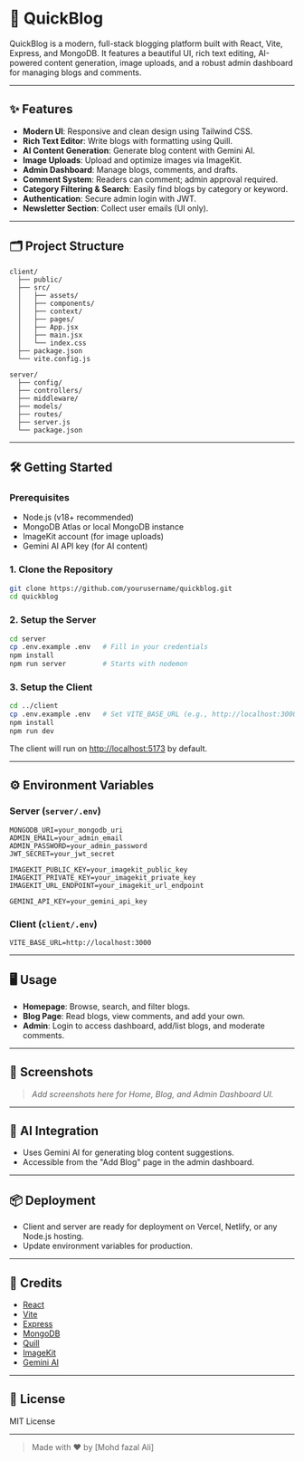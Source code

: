 # 🚀 QuickBlog

QuickBlog is a modern, full-stack blogging platform built with React, Vite, Express, and MongoDB. It features a beautiful UI, rich text editing, AI-powered content generation, image uploads, and a robust admin dashboard for managing blogs and comments.

---

## ✨ Features

- **Modern UI**: Responsive and clean design using Tailwind CSS.
- **Rich Text Editor**: Write blogs with formatting using Quill.
- **AI Content Generation**: Generate blog content with Gemini AI.
- **Image Uploads**: Upload and optimize images via ImageKit.
- **Admin Dashboard**: Manage blogs, comments, and drafts.
- **Comment System**: Readers can comment; admin approval required.
- **Category Filtering & Search**: Easily find blogs by category or keyword.
- **Authentication**: Secure admin login with JWT.
- **Newsletter Section**: Collect user emails (UI only).

---

## 🗂️ Project Structure

```
client/
  ├── public/
  ├── src/
  │   ├── assets/
  │   ├── components/
  │   ├── context/
  │   ├── pages/
  │   ├── App.jsx
  │   ├── main.jsx
  │   └── index.css
  ├── package.json
  └── vite.config.js

server/
  ├── config/
  ├── controllers/
  ├── middleware/
  ├── models/
  ├── routes/
  ├── server.js
  └── package.json
```

---

## 🛠️ Getting Started

### Prerequisites

- Node.js (v18+ recommended)
- MongoDB Atlas or local MongoDB instance
- ImageKit account (for image uploads)
- Gemini AI API key (for AI content)

### 1. Clone the Repository

```sh
git clone https://github.com/yourusername/quickblog.git
cd quickblog
```

### 2. Setup the Server

```sh
cd server
cp .env.example .env   # Fill in your credentials
npm install
npm run server         # Starts with nodemon
```

### 3. Setup the Client

```sh
cd ../client
cp .env.example .env   # Set VITE_BASE_URL (e.g., http://localhost:3000)
npm install
npm run dev
```

The client will run on [http://localhost:5173](http://localhost:5173) by default.

---

## ⚙️ Environment Variables

### Server (`server/.env`)

```
MONGODB_URI=your_mongodb_uri
ADMIN_EMAIL=your_admin_email
ADMIN_PASSWORD=your_admin_password
JWT_SECRET=your_jwt_secret

IMAGEKIT_PUBLIC_KEY=your_imagekit_public_key
IMAGEKIT_PRIVATE_KEY=your_imagekit_private_key
IMAGEKIT_URL_ENDPOINT=your_imagekit_url_endpoint

GEMINI_API_KEY=your_gemini_api_key
```

### Client (`client/.env`)

```
VITE_BASE_URL=http://localhost:3000
```

---

## 🖥️ Usage

- **Homepage**: Browse, search, and filter blogs.
- **Blog Page**: Read blogs, view comments, and add your own.
- **Admin**: Login to access dashboard, add/list blogs, and moderate comments.

---

## 📸 Screenshots

> _Add screenshots here for Home, Blog, and Admin Dashboard UI._

---

## 🤖 AI Integration

- Uses Gemini AI for generating blog content suggestions.
- Accessible from the "Add Blog" page in the admin dashboard.

---

## 📦 Deployment

- Client and server are ready for deployment on Vercel, Netlify, or any Node.js hosting.
- Update environment variables for production.

---

## 🙏 Credits

- [React](https://react.dev/)
- [Vite](https://vitejs.dev/)
- [Express](https://expressjs.com/)
- [MongoDB](https://www.mongodb.com/)
- [Quill](https://quilljs.com/)
- [ImageKit](https://imagekit.io/)
- [Gemini AI](https://ai.google.dev/)

---

## 📄 License

MIT License

---

> Made with ❤️ by [Mohd fazal Ali]